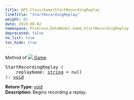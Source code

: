 ```yaml
---
title: API:Class/Game/StartRecordingReplay
linkTitle: "StartRecordingReplay"
weight: 83
date: 2019-08-02
namespace: Primrose.DataModel.Game.StartRecordingReplay
deprecated: false
no_list: true
toc_hide: true
---
```

Method of <a href="/docs/api-reference/Class/Game"><img src="/icons/silk/primrose.png"/>&nbsp;Game</a>
<pre class="method-declaration">
StartRecordingReplay (
    replayName: <a class="type" href="/docs/api-reference/System/string">string</a> = <a class="default-param string-param">null</a>
): <a class="type" href="/docs/api-reference/System/void">void</a></pre>
<b>Return Type: </b>
<a class="type" href="/docs/api-reference/System/void">void</a>
<br/>
<b>Description: </b>
Begins recording a replay.


